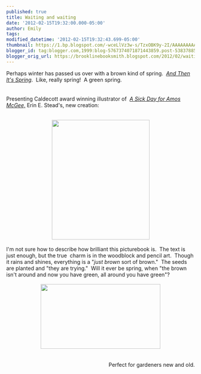 ```yaml
---
published: true
title: Waiting and waiting
date: '2012-02-15T19:32:00.000-05:00'
author: Emily
tags: 
modified_datetime: '2012-02-15T19:32:43.699-05:00'
thumbnail: https://1.bp.blogspot.com/-wceLlVz3w-s/TzxOBK9y-2I/AAAAAAAAAUA/2t1D8h_acWg/s72-c/and-then-its-spring-large.jpg
blogger_id: tag:blogger.com,1999:blog-5767374071871443859.post-5383788549633622619
blogger_orig_url: https://brooklinebooksmith.blogspot.com/2012/02/waiting-and-waiting.html
---
```


Perhaps winter has passed us over with a brown kind of spring.&nbsp; <em><a href="https://www.brooklinebooksmith-shop.com/book/9781596436244">And Then It's Spring</a></em>.&nbsp; Like, really spring!&nbsp; A green spring.<br /><br /><br />Presenting Caldecott award winning illustrator of&nbsp; <em><a href="https://www.brooklinebooksmith-shop.com/book/9781596434028">A Sick Day for Amos McGee,</a></em> Erin E. Stead's, new creation:<br /><br /><div class="separator" style="clear: both; text-align: center;"><a href="https://1.bp.blogspot.com/-wceLlVz3w-s/TzxOBK9y-2I/AAAAAAAAAUA/2t1D8h_acWg/s1600/and-then-its-spring-large.jpg" imageanchor="1" style="margin-left: 1em; margin-right: 1em;"><img border="0" height="320" src="https://1.bp.blogspot.com/-wceLlVz3w-s/TzxOBK9y-2I/AAAAAAAAAUA/2t1D8h_acWg/s320/and-then-its-spring-large.jpg" width="261" /></a></div><br />I'm not sure how to describe how brilliant this picturebook is.&nbsp; The text is just enough, but the true&nbsp; charm is in the woodblock and pencil art.&nbsp;&nbsp;Though it rains and shines, everything is a "<em>just brown </em>sort of brown."&nbsp; The seeds are planted and&nbsp;"they are trying."&nbsp; Will it ever be spring, when "the brown isn't around and now you have green, all around you have green"?<br /><br /><div class="separator" style="clear: both; text-align: center;"><a href="https://1.bp.blogspot.com/-dgeBDMxltIs/TzxONUAtd6I/AAAAAAAAAUI/ywkhRxJxxs4/s1600/19and-then-its-spring-p-4_5.jpg" imageanchor="1" style="margin-left: 1em; margin-right: 1em;"><img border="0" height="173" src="https://1.bp.blogspot.com/-dgeBDMxltIs/TzxONUAtd6I/AAAAAAAAAUI/ywkhRxJxxs4/s320/19and-then-its-spring-p-4_5.jpg" width="320" /></a></div><br /><br /><div style="text-align: right;">Perfect for gardeners new and old.</div>